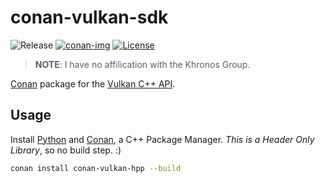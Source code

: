 # conan-vulkan-sdk

![Release][release-img] [![conan-img]][conan-url] [![License][license-img]][license-url]

> **NOTE**: I have no affilication with the Khronos Group. 

[Conan](https://conan.io) package for the [Vulkan C++ API](https://github.com/KhronosGroup/Vulkan-Hpp).

## Usage

Install [Python](https://www.python.org/downloads/) and [Conan](https://www.conan.io/), a C++ Package Manager. *This is a Header Only Library*, so no build step. :)

```bash
conan install conan-vulkan-hpp --build
```

[release-img]: https://img.shields.io/badge/release-1.0.17-B46BD6.svg?style=flat-square
[conan-img]: https://img.shields.io/badge/conan.io-1.0.17-green.svg?style=flat-square
[conan-url]: https://www.conan.io/source/vulkan-hpp/1.0.17.0/alaingalvan/testing
[license-img]: http://img.shields.io/:license-apache-blue.svg?style=flat-square
[license-url]: http://www.apache.org/licenses/LICENSE-2.0